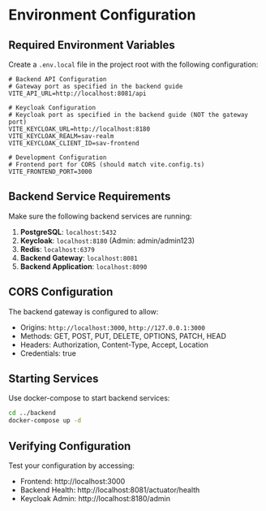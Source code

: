 # Environment Configuration

## Required Environment Variables

Create a `.env.local` file in the project root with the following configuration:

```env
# Backend API Configuration
# Gateway port as specified in the backend guide
VITE_API_URL=http://localhost:8081/api

# Keycloak Configuration
# Keycloak port as specified in the backend guide (NOT the gateway port)
VITE_KEYCLOAK_URL=http://localhost:8180
VITE_KEYCLOAK_REALM=sav-realm
VITE_KEYCLOAK_CLIENT_ID=sav-frontend

# Development Configuration
# Frontend port for CORS (should match vite.config.ts)
VITE_FRONTEND_PORT=3000
```

## Backend Service Requirements

Make sure the following backend services are running:

1. **PostgreSQL**: `localhost:5432`
2. **Keycloak**: `localhost:8180` (Admin: admin/admin123)
3. **Redis**: `localhost:6379`
4. **Backend Gateway**: `localhost:8081`
5. **Backend Application**: `localhost:8090`

## CORS Configuration

The backend gateway is configured to allow:
- Origins: `http://localhost:3000`, `http://127.0.0.1:3000`
- Methods: GET, POST, PUT, DELETE, OPTIONS, PATCH, HEAD
- Headers: Authorization, Content-Type, Accept, Location
- Credentials: true

## Starting Services

Use docker-compose to start backend services:
```bash
cd ../backend
docker-compose up -d
```

## Verifying Configuration

Test your configuration by accessing:
- Frontend: http://localhost:3000
- Backend Health: http://localhost:8081/actuator/health
- Keycloak Admin: http://localhost:8180/admin
